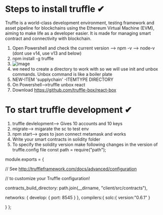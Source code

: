 # Steps to install truffle ✔

Truffle is a world-class development environment, testing framework and asset pipeline for blockchains using the Ethereum Virtual Machine (EVM), aiming to make life as a developer easier. It is made for managing smart contract and connectivity with blockchain.

1) Open Powershell and check the current version --> npm -v --> node-v (dont use v14, use v13 and below)
2) npm install -g truffle
3) ![image](https://user-images.githubusercontent.com/26459890/126909465-7a193fc2-8842-4faf-8ff4-495170a9f65a.png)
4) we need to create a directory to work with so we will use init and unbox commands. Unbox command is like a boiler plate
5) NEW-ITEM 'supplychain' -ITEMTYPE DIRECTORY
6) On Powershell-->truffle unbox react
7) Download https://github.com/truffle-box/react-box

# To start truffle development ✔
1) truffle devlelopment--> Gives 10 accounts and 10 keys
2) migrate--> migarate the sc to test env
3) npm start--> goes to json connect metamask and works
4) Write your smart contracts in solidity folder
5) To specify the solidity version make following changes in the version of truffle.config file
const path = require("path");

module.exports = {

  // See <http://truffleframework.com/docs/advanced/configuration>
  
  // to customize your Truffle configuration!
  
  contracts_build_directory: path.join(__dirname, "client/src/contracts"),
  
  networks: {
    develop: {
      port: 8545
    }
  },
 compilers:{
   solc:{
     version:"0.6.1"
   }
   
 }
};
